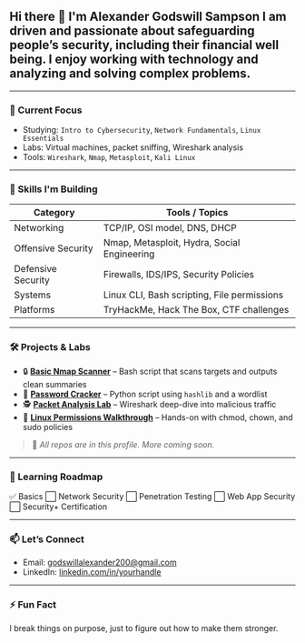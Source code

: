 ## Hi there 👋 I'm Alexander Godswill Sampson I am driven and passionate about safeguarding people’s security, including their financial well being. I enjoy working with technology and analyzing and solving complex problems.

---

### 🚀 Current Focus

* Studying: `Intro to Cybersecurity`, `Network Fundamentals`, `Linux Essentials`
* Labs: Virtual machines, packet sniffing, Wireshark analysis
* Tools: `Wireshark`, `Nmap`, `Metasploit`, `Kali Linux`

---

### 🧠 Skills I'm Building

| Category           | Tools / Topics                              |
| ------------------ | ------------------------------------------- |
| Networking         | TCP/IP, OSI model, DNS, DHCP                |
| Offensive Security | Nmap, Metasploit, Hydra, Social Engineering |
| Defensive Security | Firewalls, IDS/IPS, Security Policies       |
| Systems            | Linux CLI, Bash scripting, File permissions |
| Platforms          | TryHackMe, Hack The Box, CTF challenges     |

---

### 🛠️ Projects & Labs

* 🔒 **[Basic Nmap Scanner](#)** – Bash script that scans targets and outputs clean summaries
* 🐍 **[Password Cracker](#)** – Python script using `hashlib` and a wordlist
* 🕵️ **[Packet Analysis Lab](#)** – Wireshark deep-dive into malicious traffic
* 📁 **[Linux Permissions Walkthrough](#)** – Hands-on with chmod, chown, and sudo policies

> 📌 *All repos are in this profile. More coming soon.*

---

### 📅 Learning Roadmap

✅ Basics
⬜ Network Security
⬜ Penetration Testing
⬜ Web App Security
⬜ Security+ Certification

---

### 📫 Let’s Connect

* Email: godswillalexander200@gmail.com
* LinkedIn: [linkedin.com/in/yourhandle](#)

---

### ⚡ Fun Fact

I break things on purpose, just to figure out how to make them stronger.

